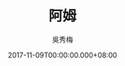 ---
issue: 249
title: 阿姆
author: 吳秀梅
language: 南四縣
date: 2017-11-09T00:00:00.000+08:00
topic: 抒懷
difficulty: 2
wikidata: Q98096121
wikidata_link: https://www.wikidata.org/wiki/Q98096121
author_wikidata_link: https://www.wikidata.org/wiki/Q98096267
author_wikidata: Q98096267
---